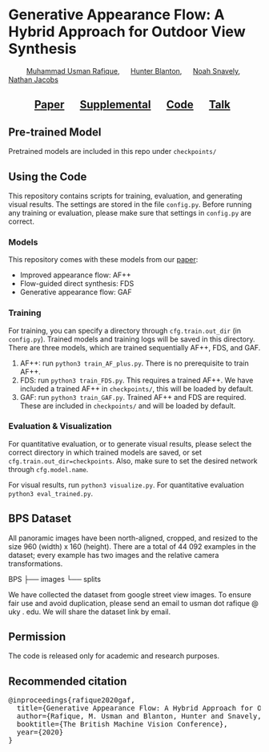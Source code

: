 # Generative Appearance Flow: A Hybrid Approach for Outdoor View Synthesis
&emsp; &emsp; [Muhammad Usman Rafique](http://urafique.com), &emsp; [Hunter Blanton](https://hblanton.github.io/), &emsp; [Noah Snavely](http://www.cs.cornell.edu/~snavely/), &emsp; [Nathan Jacobs](https://jacobsn.github.io/)

##  &emsp; &emsp; [Paper](https://www.bmvc2020-conference.com/assets/papers/0055.pdf) &emsp;  [Supplemental](https://www.bmvc2020-conference.com/assets/supp/0055_supp.zip) &emsp;      [Code](https://github.com/Usman-Rafique/gaf) &emsp;  [Talk](https://www.bmvc2020-conference.com/conference/papers/paper_0055.html)


## Pre-trained Model
Pretrained models are included in this repo under `checkpoints/`

## Using the Code
This repository contains scripts for training, evaluation, and generating visual results. The settings are stored in the file `config.py`. Before running any training or evaluation, please make sure that settings in `config.py` are correct. 

### Models
This repository comes with these models from our [paper]((https://www.bmvc2020-conference.com/assets/papers/0055.pdf)):
- Improved appearance flow: AF++
- Flow-guided direct synthesis: FDS
- Generative appearance flow: GAF

### Training
For training, you can specify a directory through `cfg.train.out_dir` (in `config.py`). Trained models and training logs will be saved in this directory. There are three models, which are trained sequentially AF++, FDS, and GAF.
1. AF++: run `python3 train_AF_plus.py`. There is no prerequisite to train AF++.
2. FDS: run `python3 train_FDS.py`. This requires a trained AF++. We have included a trained AF++ in `checkpoints/`, this will be loaded by default.
3. GAF: run `python3 train_GAF.py`. Trained AF++ and FDS are required. These are included in `checkpoints/` and will be loaded by default.

### Evaluation & Visualization
For quantitative evaluation, or to generate visual results, please select the correct directory in which trained models are saved, or set `cfg.train.out_dir=checkpoints`. Also, make sure to set the desired network through `cfg.model.name`.

For visual results, run `python3 visualize.py`. For quantitative evaluation `python3 eval_trained.py`.

## BPS Dataset
All panoramic images have been north-aligned, cropped, and resized to the size 960 (width) x 160 (height). There are a total of 44 092 examples in the dataset; every example has two images and the relative camera transformations. 

BPS
├── images 
└── splits

We have collected the dataset from google street view images. To ensure fair use and avoid duplication, please send an email to usman dot rafique @ uky . edu. We will share the dataset link by email. 

## Permission
The code is released only for academic and research purposes.

## Recommended citation
<pre>
@inproceedings{rafique2020gaf,
  title={Generative Appearance Flow: A Hybrid Approach for Outdoor View Synthesis},
  author={Rafique, M. Usman and Blanton, Hunter and Snavely, Noah and Jacobs, Nathan},
  booktitle={The British Machine Vision Conference},
  year={2020}
}
</pre>
